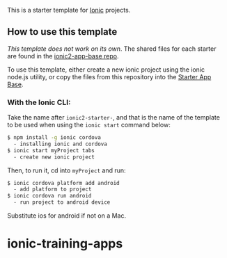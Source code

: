 This is a starter template for [Ionic](http://ionicframework.com/docs/) projects.

## How to use this template

*This template does not work on its own*. The shared files for each starter are found in the [ionic2-app-base repo](https://github.com/ionic-team/ionic2-app-base).

To use this template, either create a new ionic project using the ionic node.js utility, or copy the files from this repository into the [Starter App Base](https://github.com/ionic-team/ionic2-app-base).

### With the Ionic CLI:

Take the name after `ionic2-starter-`, and that is the name of the template to be used when using the `ionic start` command below:

```bash
$ npm install -g ionic cordova
  - installing ionic and cordova
$ ionic start myProject tabs
  - create new ionic project
```

Then, to run it, cd into `myProject` and run:

```bash
$ ionic cordova platform add android
  - add platform to project
$ ionic cordova run android
  - run project to android device
```

Substitute ios for android if not on a Mac.

# ionic-training-apps
